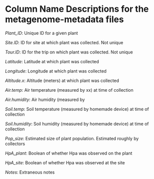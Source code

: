 # Column Name Descriptions for the metagenome-metadata files


*Plant_ID*: Unique ID for a given plant

*Site.ID*:  ID for site at which plant was collected. Not unique

*Tour.ID*:  ID for the trip on which plant was collected. Not unique

*Latitude*: Latitude at which plant was collected

*Longitude*:  Longitude at which plant was collected

*Altitude.x*: Altitude (meters) at which plant was collected

*Air.temp*: Air temperature (measured by xx) at time of collection

*Air.humidity*: Air humidity (measured by 

*Soil.temp*:  Soil temperature (measured by homemade device) at time of collection

*Soil.humidity*:  Soil humidity (measured by homemade device) at time of collection

*Pop_size*: Estimated size of plant population. Estimated roughly by collectors

*HpA_plant*:  Boolean of whether Hpa was observed on the plant

*HpA_site*: Boolean of whether Hpa was observed at the site

*Notes*:  Extraneous notes
